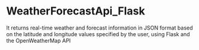 # WeatherForecastApi_Flask
 It returns real-time weather and forecast information in JSON format based on the latitude and longitude values specified by the user, using Flask and the OpenWeatherMap API
